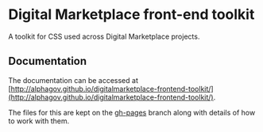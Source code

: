 # Digital Marketplace front-end toolkit

A toolkit for CSS used across Digital Marketplace projects.

## Documentation

The documentation can be accessed at [http://alphagov.github.io/digitalmarketplace-frontend-toolkit/](http://alphagov.github.io/digitalmarketplace-frontend-toolkit/).

The files for this are kept on the [gh-pages](https://github.com/alphagov/digitalmarketplace-frontend-toolkit/tree/gh-pages) branch along with details of how to work with them.


